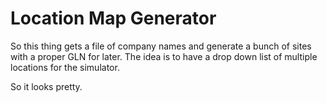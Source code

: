 # Location Map Generator

So this thing gets a file of company names and generate a bunch of sites with a proper GLN for later.
The idea is to have a drop down list of multiple locations for the simulator. 

So it looks pretty. 